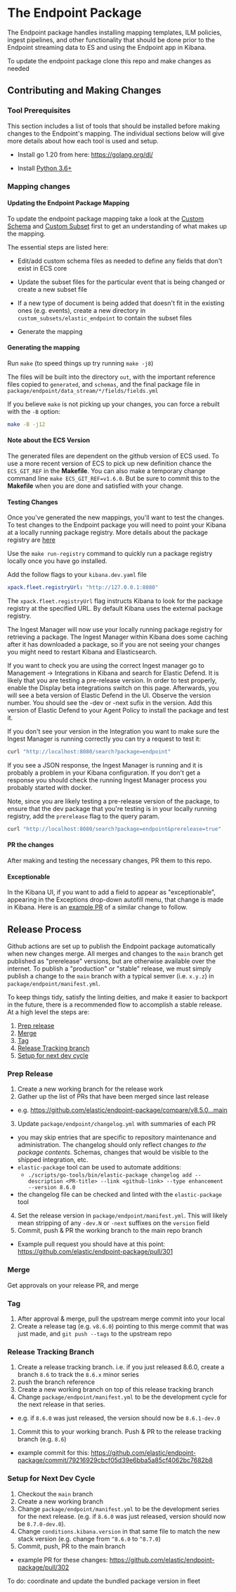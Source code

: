 # The Endpoint Package

The Endpoint package handles installing mapping templates, ILM policies, ingest pipelines, and other functionality
that should be done prior to the Endpoint streaming data to ES and using the Endpoint app in Kibana.

To update the endpoint package clone this repo and make changes as needed



## Contributing and Making Changes

### Tool Prerequisites

This section includes a list of tools that should be installed before making changes to the Endpoint's mapping.
The individual sections below will give more details about how each tool is used and setup.

- Install go 1.20 from here: <https://golang.org/dl/>

- Install [Python 3.6+](https://www.python.org/)



### Mapping changes

#### Updating the Endpoint Package Mapping

To update the endpoint package mapping take a look at the [Custom Schema](./custom_schemas/README.md) and
[Custom Subset](./custom_subsets/README.md) first to get an understanding of what makes up the mapping.

The essential steps are listed here:

- Edit/add custom schema files as needed to define any fields that don't exist in ECS core

- Update the subset files for the particular event that is being changed or create a new subset file

- If a new type of document is being added that doesn't fit in the existing ones (e.g. events),
  create a new directory in `custom_subsets/elastic_endpoint` to contain the subset files

- Generate the mapping

#### Generating the mapping

Run `make` (to speed things up try running `make -j8`)

The files will be built into the directory `out`, with the important reference files copied to `generated`, and `schemas`, and the final package file in `package/endpoint/data_stream/*/fields/fields.yml`

If you believe `make` is not picking up your changes, you can force a rebuilt with the `-B` option:

```sh
make -B -j12
```

#### Note about the ECS Version

The generated files are dependent on the github version of ECS used. To use a more recent version
of ECS to pick up new definition chance the `ECS_GIT_REF` in the **Makefile**. You can also
make a temporary change command line `make ECS_GIT_REF=v1.6.0`. But be sure to commit this to the
**Makefile** when you are done and satisfied with your change.

#### Testing Changes

Once you've generated the new mappings, you'll want to test the changes. To test changes to the Endpoint package you will need to point your Kibana at a locally running package registry.
More details about the package registry are [here](https://github.com/elastic/package-registry/blob/master/README.md#running)

Use the `make run-registry` command to quickly run a package registry locally once you have go installed.

Add the follow flags to your `kibana.dev.yaml` file

```yaml
xpack.fleet.registryUrl: "http://127.0.0.1:8080"
```

The `xpack.fleet.registryUrl` flag instructs Kibana to look for the package registry at the specified URL.
By default Kibana uses the external package registry.

The Ingest Manager will now use your locally running package registry for retrieving a package. The Ingest Manager
within Kibana does some caching after it has downloaded a package, so if you are not seeing your changes you might
need to restart Kibana and Elasticsearch.

If you want to check you are using the correct Ingest manager go to Management -> Integrations in Kibana and search for Elastic Defend. It is likely that you are testing a pre-release version. In order to test properly, enable the Display beta integrations switch on this page. Afterwards, you will see a beta version of Elastic Defend in the UI. Observe the version number. You should see the -dev or -next sufix in the version. Add this version of Elastic Defend to your Agent Policy to install the package and test it.

If you don't see your version in the Integration you want to make sure the Ingest Manager is running correctly you can try a request to test it:

```bash
curl "http://localhost:8080/search?package=endpoint"
```

If you see a JSON response, the Ingest Manager is running and it is probably a problem in your Kibana configuration. If you don't get a response you should check the running Ingest Manager process you probably started with docker.

Note, since you are likely testing a pre-release version of the package, to ensure that the dev package that you're testing is in your locally running registry, add the `prerelease` flag to the query param.

```bash
curl "http://localhost:8080/search?package=endpoint&prerelease=true"
```


#### PR the changes

After making and testing the necessary changes, PR them to this repo.


#### Exceptionable

In the Kibana UI, if you want to add a field to appear as "exceptionable", appearing in the Exceptions drop-down autofill menu, that change is made in Kibana. Here is an [example PR](https://github.com/elastic/kibana/pull/129401) of a similar change to follow.



## Release Process

Github actions are set up to publish the Endpoint package automatically when new changes merge. All merges and changes to the `main` branch get published as "prerelease" versions, but are otherwise available over the internet. To publish a "production" or "stable" release, we must simply publish a change to the `main` branch with a typical semver (i.e. `x.y.z`) in `package/endpoint/manifest.yml`.

To keep things tidy, satisfy the linting deities, and make it easier to backport in the future, there is a recommended flow to accomplish a stable release. At a high level the steps are:

1. [Prep release](#prep-release)
2. [Merge](#merge)
3. [Tag](#tag)
4. [Release Tracking branch](#release-tracking-branch)
5. [Setup for next dev cycle](#setup-for-next-dev-cycle)


### Prep Release

1. Create a new working branch for the release work
2. Gather up the list of PRs that have been merged since last release
  - e.g. https://github.com/elastic/endpoint-package/compare/v8.5.0...main
3. Update `package/endpoint/changelog.yml` with summaries of each PR
  - you may skip entries that are specific to repository maintenance and administration. The changelog should only reflect changes _to the package contents_. Schemas, changes that would be visible to the shipped integration, etc.
  - `elastic-package` tool can be used to automate additions:
    + `./scripts/go-tools/bin/elastic-package changelog add --description <PR-title> --link <github-link> --type enhancement --version 8.6.0`
  - the changelog file can be checked and linted with the `elastic-package` tool
4. Set the release version in `package/endpoint/manifest.yml`. This will likely mean stripping of any `-dev.N` or `-next` suffixes on the `version` field
5. Commit, push & PR the working branch to the main repo branch
  - Example pull request you should have at this point: https://github.com/elastic/endpoint-package/pull/301
  
### Merge

Get approvals on your release PR, and merge


### Tag


1. After approval & merge, pull the upstream merge commit into your local
1. Create a release tag (e.g. `v8.6.0`) pointing to this merge commit that was just made, and `git push --tags` to the upstream repo

### Release Tracking Branch

1. Create a release tracking branch. i.e. if you just released 8.6.0, create a branch `8.6` to track the `8.6.x` minor series
1. push the branch reference
1. Create a new working branch on top of this release tracking branch
1. Change `package/endpoint/manifest.yml` to be the development cycle for the next release in that series.
  - e.g. if `8.6.0` was just released, the version should now be `8.6.1-dev.0`
1. Commit this to your working branch. Push & PR to the release tracking branch (e.g. `8.6`)
  - example commit for this: https://github.com/elastic/endpoint-package/commit/79216929cbcf05d39e6bba5a85cf4062bc7682b8



### Setup for Next Dev Cycle

1. Checkout the `main` branch
2. Create a new working branch
3. Change `package/endpoint/manifest.yml` to be the development series for the next release. (e.g. if `8.6.0` was just released, version should now be `8.7.0-dev.0`).
4. Change `conditions.kibana.version` in that same file to match the new stack version (e.g. change from `^8.6.0` to `^8.7.0`)
5. Commit, push, PR to the main branch
  - example PR for these changes: https://github.com/elastic/endpoint-package/pull/302
  


To do: coordinate and update the bundled package version in fleet



